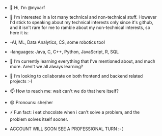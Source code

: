 - 👋 Hi, I’m @nyxarf
- 👀 I’m interested in a lot many technical and non-technical stuff. However I'd stick to speaking about my technical interests only since it's github, and it isn't rare for me to ramble about my non-technical interests, so here it is:
- -AI, ML, Data Analytics, CS, some robotics too!
- -languages: Java, C, C++, Python, JavaScript, R, SQL
- 🌱 I’m currently learning everything that I've mentioned about, and much more. Aren't we all always learning?
- 💞️ I’m looking to collaborate on both frontend and backend related projects :-)
- 📫 How to reach me: wait can't we do that here itself?
- 😄 Pronouns: she/her
- ⚡ Fun fact: i eat chocolate when i can't solve a problem, and the problem solves itself sooner.

- ACCOUNT WILL SOON SEE A PROFESSIONAL TURN :-(

<!---
nyxarf/nyxarf is a ✨ special ✨ repository because its `README.md` (this file) appears on your GitHub profile.
You can click the Preview link to take a look at your changes.
--->
